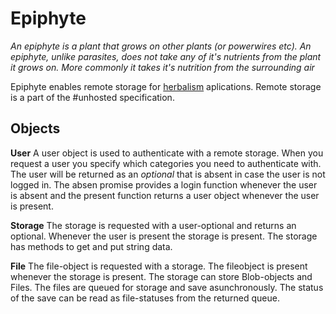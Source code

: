 Epiphyte
==========
*An epiphyte is a plant that grows on other plants (or powerwires etc). An epiphyte, unlike parasites, does not take any of it's nutrients from the plant it grows on. More commonly it takes it's nutrition from the surrounding air*

Epiphyte enables remote storage for [herbalism](https://github.com/herbalism) aplications. Remote storage is a part of the #unhosted specification.

Objects
----------
**User** A user object is used to authenticate with a remote storage. When you request a user you specify which categories  you need to authenticate with. The user will be returned as an *optional* that is absent in case the user is not logged in. The absen promise provides a login function whenever the user is absent and the present function returns a user object whenever the user is present.

**Storage** The storage is requested with a user-optional and returns an optional. Whenever the user is present the storage is present. The storage has methods to get and put string data.

**File** The file-object is requested with a storage. The fileobject is present whenever the storage is present. The storage can store Blob-objects and Files. The files are queued for storage and save asunchronously. The status of the save can be read as file-statuses from the returned queue.
